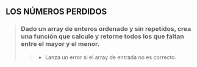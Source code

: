 ## LOS NÚMEROS PERDIDOS

> ### Dado un array de enteros ordenado y sin repetidos, crea una función que calcule y retorne todos los que faltan entre el mayor y el menor.
>> - Lanza un error si el array de entrada no es correcto.